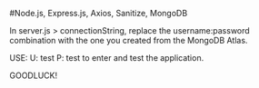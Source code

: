 #Node.js, Express.js, Axios, Sanitize, MongoDB

In server.js > connectionString, replace the username:password combination with the one you created from the MongoDB Atlas.

USE:
  U: test
  P: test
to enter and test the application.


GOODLUCK!
